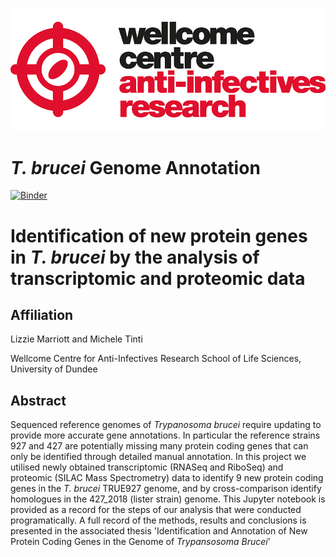 
![title](https://github.com/mtinti/TriTrypML_code/blob/master/static/ANTI-INFECTIVES-RGB_200pc.png)
# *T. brucei* Genome Annotation

[![Binder](https://mybinder.org/badge_logo.svg)](https://mybinder.org/v2/gh/e-marriott/honours_project/HEAD?filepath=project_notebook.ipynb)


# Identification of new protein genes in *T. brucei* by the analysis of transcriptomic and proteomic data
## Affiliation
Lizzie Marriott and Michele Tinti

 Wellcome Centre for Anti-Infectives Research
School of Life Sciences, University of Dundee

## Abstract

Sequenced reference genomes of _Trypanosoma brucei_ require updating to provide more accurate gene annotations. 
In particular the reference strains 927 and 427 are potentially missing many protein coding genes that can only be identified through detailed manual annotation. 
In this project we utilised newly obtained transcriptomic (RNASeq and RiboSeq) and proteomic (SILAC Mass Spectrometry) data to identify 9 new protein coding genes in the *T. brucei* TRUE927 genome,
 and by cross-comparison identify homologues in the 427_2018 (lister strain) genome.
This Jupyter notebook is provided as a record for the steps of our analysis that were conducted programatically.
 A full record of the methods, results and conclusions is presented in the associated thesis 'Identification and Annotation of New Protein Coding Genes in the Genome of *Trypansosoma Brucei*'


<p style='text-align: justify;'> </p>
